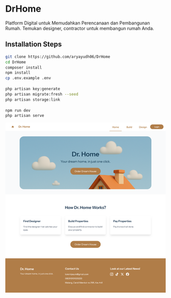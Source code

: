 # DrHome

Platform Digital untuk Memudahkan Perencanaan dan Pembangunan Rumah. Temukan designer, contractor untuk membangun rumah Anda.

## Installation Steps

```bash
git clone https://github.com/aryayudh06/DrHome
cd DrHome
composer install
npm install
cp .env.example .env

php artisan key:generate
php artisan migrate:fresh --seed
php artisan storage:link

npm run dev
php artisan serve
```
![Landing Page Preview](https://github.com/aryayudh06/DrHome/blob/main/public/images/previewlanding.png?raw=true)
